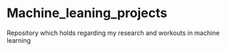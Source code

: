 # Machine_leaning_projects
Repository which holds regarding my research and workouts in machine learning 
